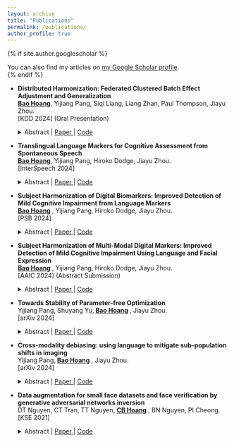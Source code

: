 ```yaml
---
layout: archive
title: "Publications"
permalink: /publications/
author_profile: true
---
```


{% if site.author.googlescholar %}
  <div class="wordwrap">You can also find my articles on <a href="{{site.author.googlescholar}}">my Google Scholar profile</a>.</div>
{% endif %}

* **Distributed Harmonization: Federated Clustered Batch Effect Adjustment and Generalization** <br>
  <b><u>Bao Hoang</u></b>, Yijiang Pang, Siqi Liang, Liang Zhan, Paul Thompson, Jiayu Zhou. <br>
  [KDD 2024] (Oral Presentation) <br>
  <details> 
    <summary>
        Abstract |
        <a href="https://arxiv.org/pdf/2405.15081" role="button" target="_blank"> Paper </a> | 
        <a href="https://github.com/illidanlab/distributed-cluster-harmonization" role="button" target="_blank"> Code </a>
    </summary>
   Independent and identically distributed (i.i.d.) data is essential to many data analysis and modeling techniques. In the medical domain, collecting data from multiple sites or institutions is a common strategy that guarantees sufficient clinical diversity, determined by the decentralized nature of medical data. However, data from various sites are easily biased by the local environment or facilities, thereby violating the i.i.d. rule. A common strategy is to harmonize the site bias while retaining important biological information. The ComBat is among the most popular harmonization approaches and has recently been extended to handle distributed sites. However, when faced with situations involving newly joined sites in training or evaluating data from unknown/unseen sites, ComBat lacks compatibility and requires retraining with data from all the sites. The retraining leads to significant computational and logistic overhead that is usually prohibitive. In this work, we develop a novel Cluster ComBat harmonization algorithm, which leverages cluster patterns of the data in different sites and greatly advances the usability of ComBat harmonization. We use extensive simulation and real medical imaging data from ADNI to demonstrate the superiority of the proposed approach.
  </details>  

* **Translingual Language Markers for Cognitive Assessment from Spontaneous Speech** <br>
  <b><u>Bao Hoang</u></b>, Yijiang Pang, Hiroko Dodge, Jiayu Zhou. <br>
  [InterSpeech 2024] <br>
  <details> 
    <summary>
        Abstract |
        <a href="" role="button" target="_blank"> Paper </a> | 
        <a href="https://github.com/illidanlab/translingual-language-markers" role="button" target="_blank"> Code </a>
    </summary>
   Mild Cognitive Impairment (MCI) is considered a prodromal stage of dementia, including Alzheimer's disease, showing behavior changes and decreased executive function. In the InterSpeech 2024 TAUKADIAL Challenge, we study language markers from spontaneous speech in English and Chinese and use the bilingual language markers to identify MCI cases and predict the Mini-Mental Status Examination (MMSE) scores. Our proposed framework combines the power from 1) feature extraction of a comprehensive set of bilingual acoustic features, semantic and syntactic features from language models; 2) careful treatment of model complexity for small sample size; 3) consideration of imbalanced demographic structure, potential outlier removal, and a multi-task treatment that uses the prediction of clinical classification as prior for MMSE prediction. The proposed approach delivers an average of 78.2% Balanced Accuracy in MCI detection and an average RMSE of 2.705 in predicting MMSE.
  </details>  

* **Subject Harmonization of Digital Biomarkers: Improved Detection of Mild Cognitive Impairment from Language Markers** <br>
  <b> <u>Bao Hoang</u> </b>, Yijiang Pang, Hiroko Dodge, Jiayu Zhou. <br>
  [PSB 2024] <br>
  <details> 
    <summary>
        Abstract |
        <a href="https://www.ncbi.nlm.nih.gov/pmc/articles/PMC11017207/" role="button" target="_blank"> Paper </a> | 
        <a href="https://github.com/illidanlab/subject_harmonization" role="button" target="_blank"> Code </a>
    </summary>
  Mild cognitive impairment (MCI) represents the early stage of dementia including Alzheimer’s disease (AD) and is a crucial stage for therapeutic interventions and treatment. Early detection of MCI offers opportunities for early intervention and significantly benefits cohort enrichment for clinical trials. Imaging and in vivo markers in plasma and cerebrospinal fluid biomarkers have high detection performance, yet their prohibitive costs and intrusiveness demand more affordable and accessible alternatives. The recent advances in digital biomarkers, especially language markers, have shown great potential, where variables informative to MCI are derived from linguistic and/or speech and later used for predictive modeling. A major challenge in modeling language markers comes from the variability of how each person speaks. As the cohort size for language studies is usually small due to extensive data collection efforts, the variability among persons makes language markers hard to generalize to unseen subjects. In this paper, we propose a novel subject harmonization tool to address the issue of distributional differences in language markers across subjects, thus enhancing the generalization performance of machine learning models. Our empirical results show that machine learning models built on our harmonized features have improved prediction performance on unseen data.
  </details>  

* **Subject Harmonization of Multi-Modal Digital Markers: Improved Detection of Mild Cognitive Impairment Using Language and Facial Expression** <br>
  <b> <u>Bao Hoang</u> </b>, Yijiang Pang, Hiroko Dodge, Jiayu Zhou. <br>
  [AAIC 2024] (Abstract Submission) <br>
  <details> 
    <summary>
        Abstract |
        <a href="https://alz.confex.com/alz/2024/meetingapp.cgi/Paper/86340" role="button" target="_blank"> Paper </a> | 
        <a href="" role="button" target="_blank"> Code </a>
    </summary>
  Mild Cognitive Impairment (MCI) is the prodromal stage of dementia, including Alzheimer’s Disease (AD). Early identification and accurate assessment of MCI are critical for clinical trial enrichment as well as the early intervention of AD. Digital makers offered a unique opportunity for ecologically valid and affordable early detection approaches. Language markers extracted from verbal communications have shown diagnostic efficacy in detecting early MCI. Recent studies have shown that in addition to semantic and syntactic information in dialogues, emotions in communication can also be helpful in early MCI detection. A joint analysis of language markers and emotion indicative of facial expression is thus of great interest. Features from emotion could have additional predictive benefits to language markers. One general challenge of digital biomarkers is that feature distributions are very distinct. We hereby conduct a multi-modal analysis of language and facial expression, combined with different harmonization.
  </details>  
  
* **Towards Stability of Parameter-free Optimization** <br>
  Yijiang Pang, Shuyang Yu,<b> <u>Bao Hoang</u> </b>, Jiayu Zhou. <br>
  [arXiv 2024] <br>
  <details> 
    <summary>
        Abstract |
        <a href="https://arxiv.org/pdf/2405.04376" role="button" target="_blank"> Paper </a> | 
        <a href="" role="button" target="_blank"> Code </a> 
    </summary>
  Hyperparameter tuning, particularly the selection of an appropriate learning rate in adaptive gradient training methods, remains a challenge. To tackle this challenge, in this paper, we propose a novel parameter-free optimizer, \textsc{AdamG} (Adam with the golden step size), designed to automatically adapt to diverse optimization problems without manual tuning. The core technique underlying \textsc{AdamG} is our golden step size derived for the AdaGrad-Norm algorithm, which is expected to help AdaGrad-Norm preserve the tuning-free convergence and approximate the optimal step size in expectation w.r.t. various optimization scenarios. To better evaluate tuning-free performance, we propose a novel evaluation criterion, \textit{reliability}, to comprehensively assess the efficacy of parameter-free optimizers in addition to classical performance criteria. Empirical results demonstrate that compared with other parameter-free baselines, \textsc{AdamG} achieves superior performance, which is consistently on par with Adam using a manually tuned learning rate across various optimization tasks.
  </details>  

* **Cross-modality debiasing: using language to mitigate sub-population shifts in imaging** <br>
  Yijiang Pang,<b> <u>Bao Hoang</u> </b>, Jiayu Zhou. <br>
  [arXiv 2024] <br>
  <details> 
    <summary>
        Abstract |
        <a href="https://arxiv.org/pdf/2403.07888" role="button" target="_blank"> Paper </a> | 
        <a href="" role="button" target="_blank"> Code </a> 
    </summary>
  Sub-population shift is a specific type of domain shift that highlights changes in data distribution within specific sub-groups or populations between training and testing. Sub-population shift accounts for a significant source of algorithmic bias and calls for distributional robustness. Recent studies found inherent distributional robustness in multi-modality foundation models, such as the vision-language model CLIP, yet this robustness is vulnerable through parameter fine-tuning. In this paper, we propose leveraging the connection of robustness among different modalities and reshaping the distributional robustness of one modality with another. Specifically, in the context of the distributional robustness of CLIP, we propose to leverage natural language inputs to debias the image feature representations, to improve worst-case performance on sub-populations. Our extensive empirical studies show that image representations debiased by natural language can achieve significant performance improvement and reduction of performance instability under sub-population shifts.
  </details>  

* **Data augmentation for small face datasets and face verification by generative adversarial networks inversion** <br>
  DT Nguyen, CT Tran, TT Nguyen, <b> <u>CB Hoang</u> </b>, BN Nguyen, PI Cheong. <br>
  [KSE 2021] <br>
  <details> 
    <summary>
        Abstract |
        <a href="https://ieeexplore.ieee.org/abstract/document/9648720/" role="button" target="_blank"> Paper </a> | 
        <a href="" role="button" target="_blank"> Code </a> 
    </summary>
   One of the most challenging issues in the utilisation of machine learning in face datasets is the lack of data, especially when there is inadequate collection of datasets. On one hand, the cost of collecting new face images could be very costly and it depend heavily on the resources and the availability of the data collection. On the other hand, insufficient face datasets could lead to over-fitting issues in any deep learning models especially in the face verification tasks as it requires adequate amount of face dataset. Nevertheless, Generative Adversarial Networks (GANs) offers a better way to augment the data by generating synthetic face images based on the close-distributed pixels of real images. With this intention, GAN inversion was introduced to produce better performance comparing to the previous GAN concepts; by inverting a given face image back into the latent space of a pretrained GAN model with low loss transmissions. This paper demonstrates the feasibility of GAN inversion during the face verification process. We will also illustrate the comparison between previous GAN models, and traditional machine learning augmentation methods in face images generation.
  </details>  

  

